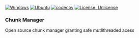 [![Windows](https://github.com/FrancoisSestier/chunk_manager/actions/workflows/windows.yml/badge.svg)](https://github.com/FrancoisSestier/chunk_manager/actions/workflows/windows.yml) [![Ubuntu](https://github.com/FrancoisSestier/chunk_manager/actions/workflows/ubuntu.yml/badge.svg)](https://github.com/FrancoisSestier/chunk_manager/actions/workflows/ubuntu.yml) [![codecov](https://codecov.io/gh/FrancoisSestier/chunk_manager/branch/master/graph/badge.svg?token=ZPDP1TAO3Z)](https://codecov.io/gh/FrancoisSestier/chunk_manager) [![License: Unlicense](https://img.shields.io/badge/license-Unlicense-blue.svg)](http://unlicense.org/)

### Chunk Manager
Open source chunk manager granting safe mutlithreaded acess 
